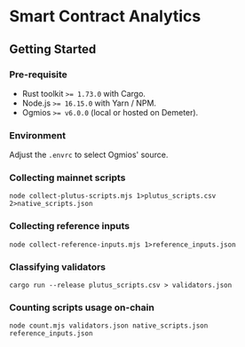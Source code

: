 # Smart Contract Analytics

## Getting Started

### Pre-requisite

- Rust toolkit `>= 1.73.0` with Cargo.
- Node.js `>= 16.15.0` with Yarn / NPM.
- Ogmios `>= v6.0.0` (local or hosted on Demeter).

### Environment

Adjust the `.envrc` to select Ogmios' source.

### Collecting mainnet scripts

```
node collect-plutus-scripts.mjs 1>plutus_scripts.csv 2>native_scripts.json
```

### Collecting reference inputs

```
node collect-reference-inputs.mjs 1>reference_inputs.json
```

### Classifying validators

```
cargo run --release plutus_scripts.csv > validators.json
```


### Counting scripts usage on-chain

```
node count.mjs validators.json native_scripts.json reference_inputs.json
```
